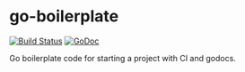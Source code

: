 # go-boilerplate

[![Build Status](https://travis-ci.org/MasterOfBinary/go-boilerplate.svg?branch=master)](https://travis-ci.org/MasterOfBinary/go-boilerplate)
[![GoDoc](https://godoc.org/github.com/MasterOfBinary/go-boilerplate?status.svg)](https://godoc.org/github.com/MasterOfBinary/go-boilerplate)

Go boilerplate code for starting a project with CI and godocs.

